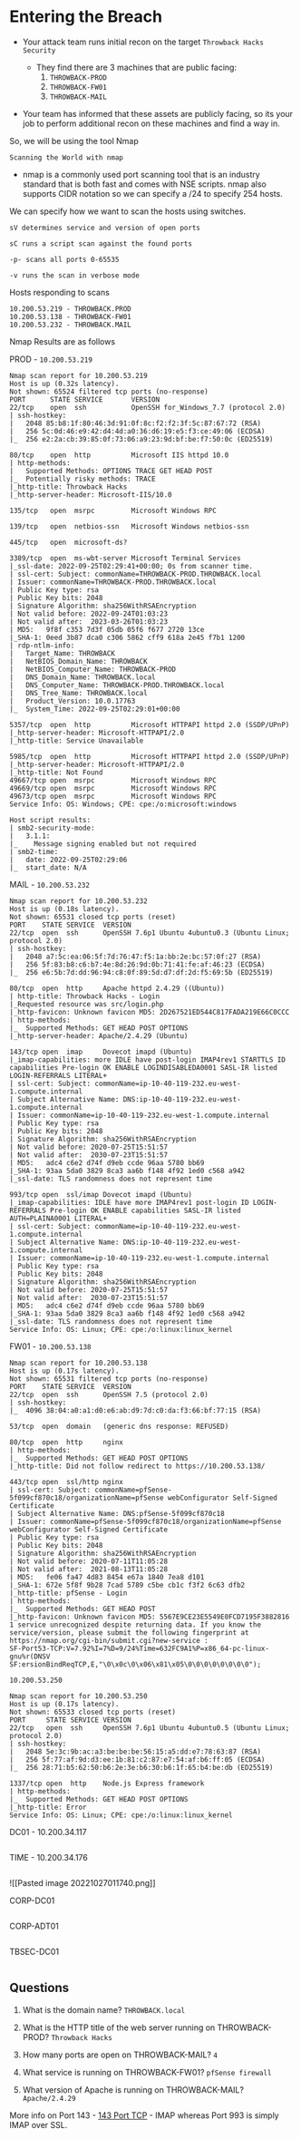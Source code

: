 # Entering the Breach
- Your attack team runs initial recon on the target `Throwback Hacks Security`
	- They find there are 3 machines that are public facing:
		1. `THROWBACK-PROD`
		2. `THROWBACK-FW01`
		3. `THROWBACK-MAIL`

- Your team has informed that these assets are publicly facing, so its your job to perform additional recon on these machines and find a way in.

So, we will be using the tool Nmap


`Scanning the World with nmap`

- nmap is a commonly used port scanning tool that is an industry standard that is both fast and comes with NSE scripts. nmap also supports CIDR notation so we can specify a /24 to specify 254 hosts.

We can specify how we want to scan the hosts using switches.

    sV determines service and version of open ports

    sC runs a script scan against the found ports

    -p- scans all ports 0-65535

    -v runs the scan in verbose mode


Hosts responding to scans
```
10.200.53.219 - THROWBACK.PROD 
10.200.53.138 - THROWBACK-FW01
10.200.53.232 - THROWBACK.MAIL
```

Nmap Results are as follows 

PROD - `10.200.53.219`
```nmap
Nmap scan report for 10.200.53.219
Host is up (0.32s latency).
Not shown: 65524 filtered tcp ports (no-response)
PORT      STATE SERVICE       VERSION
22/tcp    open  ssh           OpenSSH for_Windows_7.7 (protocol 2.0)
| ssh-hostkey: 
|   2048 85:b8:1f:80:46:3d:91:0f:8c:f2:f2:3f:5c:87:67:72 (RSA)
|   256 5c:0d:46:e9:42:d4:4d:a0:36:d6:19:e5:f3:ce:49:06 (ECDSA)
|_  256 e2:2a:cb:39:85:0f:73:06:a9:23:9d:bf:be:f7:50:0c (ED25519)

80/tcp    open  http          Microsoft IIS httpd 10.0
| http-methods: 
|   Supported Methods: OPTIONS TRACE GET HEAD POST
|_  Potentially risky methods: TRACE
|_http-title: Throwback Hacks
|_http-server-header: Microsoft-IIS/10.0

135/tcp   open  msrpc         Microsoft Windows RPC

139/tcp   open  netbios-ssn   Microsoft Windows netbios-ssn

445/tcp   open  microsoft-ds?

3389/tcp  open  ms-wbt-server Microsoft Terminal Services
|_ssl-date: 2022-09-25T02:29:41+00:00; 0s from scanner time.
| ssl-cert: Subject: commonName=THROWBACK-PROD.THROWBACK.local
| Issuer: commonName=THROWBACK-PROD.THROWBACK.local
| Public Key type: rsa
| Public Key bits: 2048
| Signature Algorithm: sha256WithRSAEncryption
| Not valid before: 2022-09-24T01:03:23
| Not valid after:  2023-03-26T01:03:23
| MD5:   9f8f c353 7d3f 05db 05f6 f677 2720 13ce
|_SHA-1: 0eed 3b87 dca0 c306 5862 cff9 618a 2e45 f7b1 1200
| rdp-ntlm-info: 
|   Target_Name: THROWBACK
|   NetBIOS_Domain_Name: THROWBACK
|   NetBIOS_Computer_Name: THROWBACK-PROD
|   DNS_Domain_Name: THROWBACK.local
|   DNS_Computer_Name: THROWBACK-PROD.THROWBACK.local
|   DNS_Tree_Name: THROWBACK.local
|   Product_Version: 10.0.17763
|_  System_Time: 2022-09-25T02:29:01+00:00

5357/tcp  open  http          Microsoft HTTPAPI httpd 2.0 (SSDP/UPnP)
|_http-server-header: Microsoft-HTTPAPI/2.0
|_http-title: Service Unavailable

5985/tcp  open  http          Microsoft HTTPAPI httpd 2.0 (SSDP/UPnP)
|_http-server-header: Microsoft-HTTPAPI/2.0
|_http-title: Not Found
49667/tcp open  msrpc         Microsoft Windows RPC
49669/tcp open  msrpc         Microsoft Windows RPC
49673/tcp open  msrpc         Microsoft Windows RPC
Service Info: OS: Windows; CPE: cpe:/o:microsoft:windows

Host script results:
| smb2-security-mode: 
|   3.1.1: 
|_    Message signing enabled but not required
| smb2-time: 
|   date: 2022-09-25T02:29:06
|_  start_date: N/A
```

MAIL - `10.200.53.232`
```nmap
Nmap scan report for 10.200.53.232
Host is up (0.18s latency).
Not shown: 65531 closed tcp ports (reset)
PORT    STATE SERVICE  VERSION
22/tcp  open  ssh      OpenSSH 7.6p1 Ubuntu 4ubuntu0.3 (Ubuntu Linux; protocol 2.0)
| ssh-hostkey: 
|   2048 a7:5c:ea:06:5f:7d:76:47:f5:1a:bb:2e:bc:57:0f:27 (RSA)
|   256 5f:83:b8:c6:b7:4e:8d:26:9d:0b:71:41:fe:af:46:23 (ECDSA)
|_  256 e6:5b:7d:dd:96:94:c8:0f:89:5d:d7:df:2d:f5:69:5b (ED25519)

80/tcp  open  http     Apache httpd 2.4.29 ((Ubuntu))
| http-title: Throwback Hacks - Login
|_Requested resource was src/login.php
|_http-favicon: Unknown favicon MD5: 2D267521ED544C817FADA219E66C0CCC
| http-methods: 
|_  Supported Methods: GET HEAD POST OPTIONS
|_http-server-header: Apache/2.4.29 (Ubuntu)

143/tcp open  imap     Dovecot imapd (Ubuntu)
|_imap-capabilities: more IDLE have post-login IMAP4rev1 STARTTLS ID capabilities Pre-login OK ENABLE LOGINDISABLEDA0001 SASL-IR listed LOGIN-REFERRALS LITERAL+
| ssl-cert: Subject: commonName=ip-10-40-119-232.eu-west-1.compute.internal
| Subject Alternative Name: DNS:ip-10-40-119-232.eu-west-1.compute.internal
| Issuer: commonName=ip-10-40-119-232.eu-west-1.compute.internal
| Public Key type: rsa
| Public Key bits: 2048
| Signature Algorithm: sha256WithRSAEncryption
| Not valid before: 2020-07-25T15:51:57
| Not valid after:  2030-07-23T15:51:57
| MD5:   adc4 c6e2 d74f d9eb ccde 96aa 5780 bb69
|_SHA-1: 93aa 5da0 3829 8ca3 aa6b f148 4f92 1ed0 c568 a942
|_ssl-date: TLS randomness does not represent time

993/tcp open  ssl/imap Dovecot imapd (Ubuntu)
|_imap-capabilities: IDLE have more IMAP4rev1 post-login ID LOGIN-REFERRALS Pre-login OK ENABLE capabilities SASL-IR listed AUTH=PLAINA0001 LITERAL+
| ssl-cert: Subject: commonName=ip-10-40-119-232.eu-west-1.compute.internal
| Subject Alternative Name: DNS:ip-10-40-119-232.eu-west-1.compute.internal
| Issuer: commonName=ip-10-40-119-232.eu-west-1.compute.internal
| Public Key type: rsa
| Public Key bits: 2048
| Signature Algorithm: sha256WithRSAEncryption
| Not valid before: 2020-07-25T15:51:57
| Not valid after:  2030-07-23T15:51:57
| MD5:   adc4 c6e2 d74f d9eb ccde 96aa 5780 bb69
|_SHA-1: 93aa 5da0 3829 8ca3 aa6b f148 4f92 1ed0 c568 a942
|_ssl-date: TLS randomness does not represent time
Service Info: OS: Linux; CPE: cpe:/o:linux:linux_kernel
```

FW01 - `10.200.53.138`
```nmap
Nmap scan report for 10.200.53.138
Host is up (0.17s latency).
Not shown: 65531 filtered tcp ports (no-response)
PORT    STATE SERVICE  VERSION
22/tcp  open  ssh      OpenSSH 7.5 (protocol 2.0)
| ssh-hostkey: 
|_  4096 38:04:a0:a1:d0:e6:ab:d9:7d:c0:da:f3:66:bf:77:15 (RSA)

53/tcp  open  domain   (generic dns response: REFUSED)

80/tcp  open  http     nginx
| http-methods: 
|_  Supported Methods: GET HEAD POST OPTIONS
|_http-title: Did not follow redirect to https://10.200.53.138/

443/tcp open  ssl/http nginx
| ssl-cert: Subject: commonName=pfSense-5f099cf870c18/organizationName=pfSense webConfigurator Self-Signed Certificate
| Subject Alternative Name: DNS:pfSense-5f099cf870c18
| Issuer: commonName=pfSense-5f099cf870c18/organizationName=pfSense webConfigurator Self-Signed Certificate
| Public Key type: rsa
| Public Key bits: 2048
| Signature Algorithm: sha256WithRSAEncryption
| Not valid before: 2020-07-11T11:05:28
| Not valid after:  2021-08-13T11:05:28
| MD5:   fe06 fa47 4d83 8454 e67a 1840 7ea8 d101
|_SHA-1: 672e 5f8f 9b28 7cad 5789 c5be cb1c f3f2 6c63 dfb2
|_http-title: pfSense - Login
| http-methods: 
|_  Supported Methods: GET HEAD POST
|_http-favicon: Unknown favicon MD5: 5567E9CE23E5549E0FCD7195F3882816
1 service unrecognized despite returning data. If you know the service/version, please submit the following fingerprint at https://nmap.org/cgi-bin/submit.cgi?new-service :
SF-Port53-TCP:V=7.92%I=7%D=9/24%Time=632FC9A1%P=x86_64-pc-linux-gnu%r(DNSV
SF:ersionBindReqTCP,E,"\0\x0c\0\x06\x81\x05\0\0\0\0\0\0\0\0");

```

`10.200.53.250`
```nmap
Nmap scan report for 10.200.53.250
Host is up (0.17s latency).
Not shown: 65533 closed tcp ports (reset)
PORT     STATE SERVICE VERSION
22/tcp   open  ssh     OpenSSH 7.6p1 Ubuntu 4ubuntu0.5 (Ubuntu Linux; protocol 2.0)
| ssh-hostkey: 
|   2048 5e:3c:9b:ac:a3:be:be:be:56:15:a5:dd:e7:78:63:87 (RSA)
|   256 5f:77:af:9d:d3:ee:1b:81:c2:87:e7:54:af:b6:ff:05 (ECDSA)
|_  256 28:71:b5:62:50:b6:2e:3e:b6:30:b6:1f:65:b4:be:db (ED25519)

1337/tcp open  http    Node.js Express framework
| http-methods: 
|_  Supported Methods: GET HEAD POST OPTIONS
|_http-title: Error
Service Info: OS: Linux; CPE: cpe:/o:linux:linux_kernel

```

DC01 - 10.200.34.117
```

```

TIME -  10.200.34.176
```

```

![[Pasted image 20221027011740.png]]

CORP-DC01
```

```

CORP-ADT01
```

```

TBSEC-DC01
```

```



## Questions

1. What is the domain name? 
`THROWBACK.local`

2. What is the HTTP title of the web server running on THROWBACK-PROD?
`Throwback Hacks`

3. How many ports are open on THROWBACK-MAIL?
`4`

4. What service is running on THROWBACK-FW01?
`pfSense firewall`

5. What version of Apache is running on THROWBACK-MAIL?
`Apache/2.4.29`



More info on Port 143 - [143 Port TCP](https://monsterhost.com/what-everyone-must-know-about-imap-port/) - IMAP whereas Port 993 is simply IMAP over SSL.


